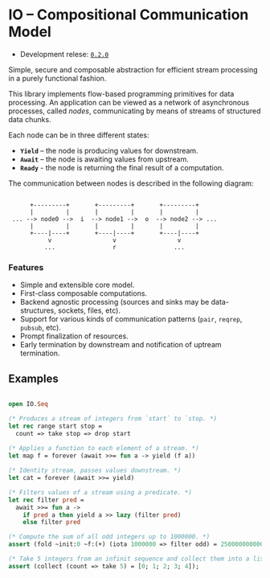 # IO – Compositional Communication Model

<!--
[![Build Status](https://travis-ci.org/rizo/io.svg?branch=master)](https://travis-ci.org/rizo/io?branch=master)
-->

- Development relese: [`0.2.0`](https://github.com/rizo/io/tree/0.2.0)

Simple, secure and composable abstraction for efficient stream processing in a purely functional fashion.

This library implements flow-based programming primitives for data processing. An application can be viewed as a network of asynchronous processes, called _nodes_, communicating by means of streams of structured data chunks.

Each node can be in three different states:

- **`Yield`** – the node is producing values for downstream.
- **`Await`** – the node is awaiting values from upstream.
- **`Ready`** - the node is returning the final result of a computation.

The communication between nodes is described in the following diagram:

```

      +---------+       +---------+       +---------+
      |         |       |         |       |         |
 ... --> node0 -->  i  --> node1 -->  o  --> node2 --> ...
      |         |       |         |       |         |
      +----|----+       +----|----+       +----|----+
           v                 v                 v
          ...                r                ...

```


### Features

- Simple and extensible core model.
- First-class composable computations.
- Backend agnostic processing (sources and sinks may be data-structures, sockets, files, etc).
- Support for various kinds of communication patterns (`pair`, `reqrep`, `pubsub`, etc).
- Prompt finalization of resources.
- Early termination by downstream and notification of uptream termination.

## Examples

```ocaml

open IO.Seq

(* Produces a stream of integers from `start` to `stop. *)
let rec range start stop =
  count => take stop => drop start
  
(* Applies a function to each element of a stream. *)
let map f = forever (await >>= fun a -> yield (f a))

(* Identity stream, passes values downstream. *)
let cat = forever (await >>= yield)

(* Filters values of a stream using a predicate. *)
let rec filter pred =
  await >>= fun a ->
    if pred a then yield a >> lazy (filter pred)
    else filter pred

(* Compute the sum of all odd integers up to 1000000. *)
assert (fold ~init:0 ~f:(+) (iota 1000000 => filter odd) = 250000000000);

(* Take 5 integers from an infinit sequence and collect them into a list. *)
assert (collect (count => take 5) = [0; 1; 2; 3; 4]);

```

